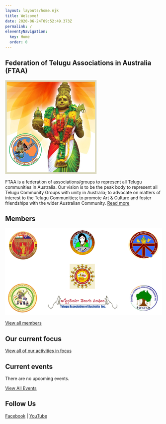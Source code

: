 ```yaml
---
layout: layouts/home.njk
title: Welcome!
date: 2020-06-24T09:52:49.373Z
permalink: /
eleventyNavigation:
  key: Home
  order: 0
---
```

## Federation of Telugu Associations in Australia (FTAA)

![Federation of Telugu Associations in Australia (FTAA) Logo](/static/img/welcome-img.png)

FTAA is a federation of associations/groups to represent all Telugu communities in Australia. Our vision is to be the peak body to represent all Telugu Community Groups with unity in Australia; to advocate on matters of interest to the Telugu Communities; to promote Art & Culture and foster friendships with the wider Australian Community. [Read more](/about/)



## Members

<a href="/posts/members/">![Members of Federation of Telugu Associations in Australia (FTAA)](/static/img/members.png)</a>

[View all members](/members/)



## Our current focus

[View all of our activities in focus](/news/)



## Current events

There are no upcoming events.

[View All Events](/tags/events/)

## Follow Us
<a class="facebook" title="Federation of Telugu Associations in Australia Facebook" href="https://www.facebook.com/ftaa.org.au" target="_blank" rel="noopener">Facebook</a> | <a class="" title="Federation of Telugu Associations in Australia YouTube Channel" href="https://www.youtube.com/channel/UCzZd7LhL6SunhyAYAqHIhJw" target="_blank" rel="noopener">YouTube</a>